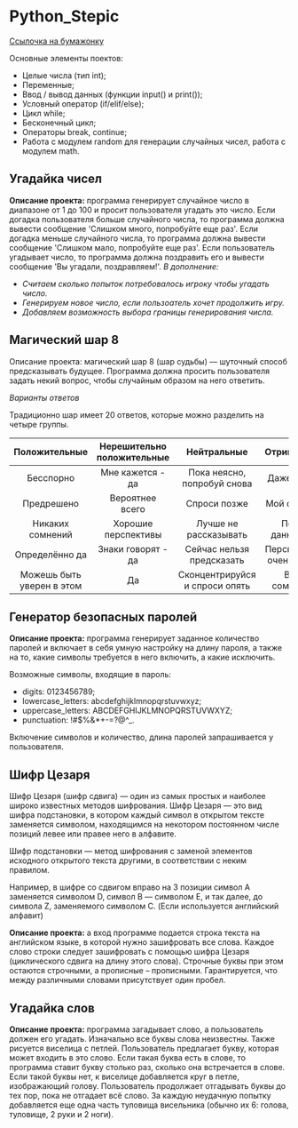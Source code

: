 # Python_Stepic

[Ссылочка на бумажонку](https://stepik.org/cert/2210370)

Основные элементы поектов:
- Целые числа (тип int);
- Переменные;
- Ввод / вывод данных (функции input() и print());
- Условный оператор (if/elif/else);
- Цикл while;
- Бесконечный цикл;
- Операторы break, continue;
- Работа с модулем random для генерации случайных чисел, работа с модулем math.
 
## Угадайка чисел

**Описание проекта:** программа генерирует случайное число в диапазоне от 1 до 100 и просит пользователя угадать это число. Если догадка пользователя больше случайного числа, то программа должна вывести сообщение 'Слишком много, попробуйте еще раз'. Если догадка меньше случайного числа, то программа должна вывести сообщение 'Слишком мало, попробуйте еще раз'. Если пользователь угадывает число, то программа должна поздравить его и вывести сообщение 'Вы угадали, поздравляем!'. 
*В дополнение:*
- *Считаем сколько попыток потребовалось игроку чтобы угадать число.*
- *Генерируем новое число, если пользоатель хочет продолжить игру.*
- *Добавляем возможность выбора границы генерирования числа.*

## Магический шар 8

Описание проекта: магический шар 8 (шар судьбы) — шуточный способ предсказывать будущее. Программа должна просить пользователя задать некий вопрос, чтобы случайным образом на него ответить.

*Варианты ответов*

Традиционно шар имеет 20 ответов, которые можно разделить на четыре группы.

| Положительные | Нерешительно положительные | Нейтральные | Отрицательные |
|:--------------:|:---------:|:---------------:|:----------:|
| Бесспорно | Мне кажется - да | Пока неясно, попробуй снова | Даже не думай |
| Предрешено | Вероятнее всего | Спроси позже| Мой ответ - нет |
| Никаких сомнений | Хорошие перспективы | Лучше не рассказывать | По моим данным - нет |
| Определённо да | Знаки говорят - да | Сейчас нельзя предсказать | Перспективы не очень хорошие |
| Можешь быть уверен в этом | Да | Сконцентрируйся и спроси опять | Весьма сомнительно |

## Генератор безопасных паролей

**Описание проекта:** программа генерирует заданное количество паролей и включает в себя умную настройку на длину пароля, а также на то, какие символы требуется в него включить, а какие исключить.

Возможные символы, входящие в пароль:
 + digits: 0123456789;
 + lowercase_letters: abcdefghijklmnopqrstuvwxyz;
 + uppercase_letters: ABCDEFGHIJKLMNOPQRSTUVWXYZ;
 + punctuation: !#$%&*+-=?@^_.

Включение символов и количество, длина паролей запрашивается у пользователя.

## Шифр Цезаря

Шифр Цезаря (шифр сдвига) — один из самых простых и наиболее широко известных методов шифрования. Шифр Цезаря — это вид шифра подстановки, в котором каждый символ в открытом тексте заменяется символом, находящимся на некотором постоянном числе позиций левее или правее него в алфавите.

Шифр подстановки — метод шифрования с заменой элементов исходного открытого текста другими, в соответствии с неким правилом.

Например, в шифре со сдвигом вправо на 3 позиции символ A заменяется символом D, символ B — символом E, и так далее, до символа Z, заменяемого символом C. (Если используется английский алфавит)

**Описание проекта:** а вход программе подается строка текста на английском языке, в которой нужно зашифровать все слова. Каждое слово строки следует зашифровать с помощью шифра Цезаря (циклического сдвига на длину этого слова). Строчные буквы при этом остаются строчными, а прописные – прописными. Гарантируется, что между различными словами присутствует один пробел.

## Угадайка слов

**Описание проекта:** программа загадывает слово, а пользователь должен его угадать. Изначально все буквы слова неизвестны. Также рисуется виселица с петлей. Пользователь предлагает букву, которая может входить в это слово. Если такая буква есть в слове, то программа ставит букву столько раз, сколько она встречается в слове. Если такой буквы нет, к виселице добавляется круг в петле, изображающий голову. Пользователь продолжает отгадывать буквы до тех пор, пока не отгадает всё слово. За каждую неудачную попытку добавляется еще одна часть туловища висельника (обычно их 6: голова, туловище, 2 руки и 2 ноги).
